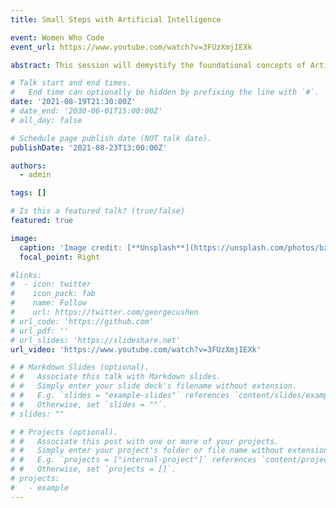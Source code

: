```yaml
---
title: Small Steps with Artificial Intelligence

event: Women Who Code 
event_url: https://www.youtube.com/watch?v=3FUzXmjIEXk

abstract: This session will demystify the foundational concepts of Artificial Intelligence (AI), Data Science, Machine Learning (ML), and Deep Learning (DL), highlighting the key differences and connections between them. It will provide a brief historical overview of AI, including the two major AI winters, and introduce the core learning paradigms—Supervised, Unsupervised, and Reinforcement Learning. The session will also touch upon the basics of neurons, neural networks, and the role of statistics in Data Science. To bring theory into context, it will explore two compelling real-world AI applications: voice command assistants like Alexa and Siri, and self-driving cars.

# Talk start and end times.
#   End time can optionally be hidden by prefixing the line with `#`.
date: '2021-08-19T21:30:00Z'
# date_end: '2030-06-01T15:00:00Z'
# all_day: false

# Schedule page publish date (NOT talk date).
publishDate: '2021-08-23T13:00:00Z'

authors:
  - admin

tags: []

# Is this a featured talk? (true/false)
featured: true

image:
  caption: 'Image credit: [**Unsplash**](https://unsplash.com/photos/bzdhc5b3Bxs)'
  focal_point: Right

#links:
#  - icon: twitter
#    icon_pack: fab
#    name: Follow
#    url: https://twitter.com/georgecushen
# url_code: 'https://github.com'
# url_pdf: ''
# url_slides: 'https://slideshare.net'
url_video: 'https://www.youtube.com/watch?v=3FUzXmjIEXk'

# # Markdown Slides (optional).
# #   Associate this talk with Markdown slides.
# #   Simply enter your slide deck's filename without extension.
# #   E.g. `slides = "example-slides"` references `content/slides/example-slides.md`.
# #   Otherwise, set `slides = ""`.
# slides: ""

# # Projects (optional).
# #   Associate this post with one or more of your projects.
# #   Simply enter your project's folder or file name without extension.
# #   E.g. `projects = ["internal-project"]` references `content/project/deep-learning/index.md`.
# #   Otherwise, set `projects = []`.
# projects:
#   - example
---
```



